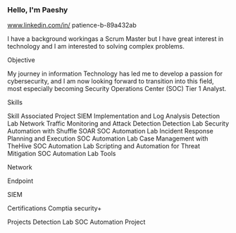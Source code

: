 ### Hello, I'm Paeshy
www.linkedin.com/in/
patience-b-89a432ab

I have a background workingas a Scrum Master but I have great interest in technology and I am interested to solving complex problems.

Objective

My journey in information Technology has led me to develop a passion for cybersecurity, and I am now looking forward to transition into this field, most especially becoming Security Operations Center (SOC) Tier 1 Analyst.

Skills

Skill	Associated Project
SIEM Implementation and Log Analysis	Detection Lab
Network Traffic Monitoring and Attack Detection	Detection Lab
Security Automation with Shuffle SOAR	SOC Automation Lab
Incident Response Planning and Execution	SOC Automation Lab
Case Management with TheHive	SOC Automation Lab
Scripting and Automation for Threat Mitigation	SOC Automation Lab
Tools

Network
  
Endpoint
 
SIEM
  
Certifications
Comptia security+
    
Projects
Detection Lab
SOC Automation Project

